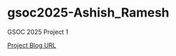 # gsoc2025-Ashish_Ramesh
GSOC 2025 Project 1

[Project Blog URL](https://theroboticsclub.github.io/gsoc2025-Ashish_Ramesh/)